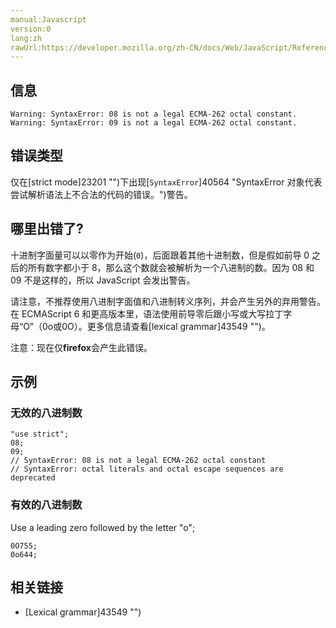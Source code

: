 ```yaml
---
manual:Javascript
version:0
lang:zh
rawUrl:https://developer.mozilla.org/zh-CN/docs/Web/JavaScript/Reference/Errors/Bad_octal#
---
```






## 信息<a name="信息"></a>

```
Warning: SyntaxError: 08 is not a legal ECMA-262 octal constant.
Warning: SyntaxError: 09 is not a legal ECMA-262 octal constant.

```

## 错误类型<a name="错误类型"></a>


仅在[strict mode]23201 "")下出现[`SyntaxError`]40564 "SyntaxError 对象代表尝试解析语法上不合法的代码的错误。")警告。


## 哪里出错了?<a name="哪里出错了"></a>


十进制字面量可以以零作为开始(`0`)，后面跟着其他十进制数，但是假如前导 0 之后的所有数字都小于 8，那么这个数就会被解析为一个八进制的数。因为 08 和 09 不是这样的，所以 JavaScript 会发出警告。



请注意，不推荐使用八进制字面值和八进制转义序列，并会产生另外的弃用警告。 在 ECMAScript 6 和更高版本里，语法使用前导零后跟小写或大写拉丁字母“O”（0o或0O）。更多信息请查看[lexical grammar]43549 "")。



注意：现在仅**firefox**会产生此错误。



## 示例<a name="示例"></a>

### 无效的八进制数<a name="无效的八进制数"></a>

```
"use strict";
08;
09;
// SyntaxError: 08 is not a legal ECMA-262 octal constant
// SyntaxError: octal literals and octal escape sequences are deprecated
```

### 有效的八进制数<a name="有效的八进制数"></a>


Use a leading zero followed by the letter &quot;o&quot;;


```
0O755;
0o644;
```

## 相关链接<a name="相关链接"></a>

* [Lexical grammar]43549 "")



